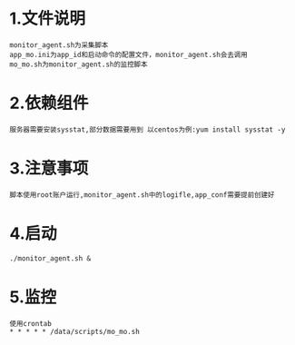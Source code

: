 # 1.文件说明 
    monitor_agent.sh为采集脚本
    app_mo.ini为app_id和启动命令的配置文件，monitor_agent.sh会去调用 
    mo_mo.sh为monitor_agent.sh的监控脚本
# 2.依赖组件
    服务器需要安装sysstat,部分数据需要用到 以centos为例:yum install sysstat -y 
# 3.注意事项
    脚本使用root账户运行,monitor_agent.sh中的logifle,app_conf需要提前创建好
# 4.启动 
    ./monitor_agent.sh & 
# 5.监控 
    使用crontab 
    * * * * * /data/scripts/mo_mo.sh
